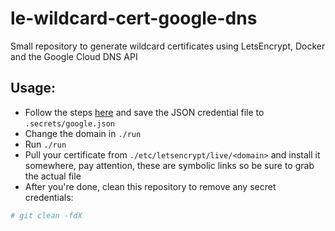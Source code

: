 # le-wildcard-cert-google-dns

Small repository to generate wildcard certificates using LetsEncrypt, Docker and the Google Cloud DNS API

## Usage:
* Follow the steps [here](https://certbot-dns-google.readthedocs.io/en/stable/) and save the JSON credential file to `.secrets/google.json` 
* Change the domain in `./run`
* Run `./run`
* Pull your certificate from `./etc/letsencrypt/live/<domain>` and install it somewhere, pay attention, these are symbolic links so be sure to grab the actual file
* After you're done, clean this repository to remove any secret credentials:

```bash
# git clean -fdX
```
